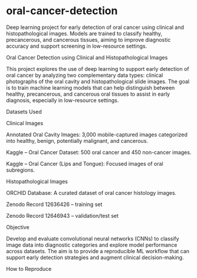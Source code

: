 # oral-cancer-detection
Deep learning project for early detection of oral cancer using clinical and histopathological images. Models are trained to classify healthy, precancerous, and cancerous tissues, aiming to improve diagnostic accuracy and support screening in low-resource settings.

Oral Cancer Detection using Clinical and Histopathological Images

This project explores the use of deep learning to support early detection of oral cancer by analyzing two complementary data types: clinical photographs of the oral cavity and histopathological slide images. The goal is to train machine learning models that can help distinguish between healthy, precancerous, and cancerous oral tissues to assist in early diagnosis, especially in low-resource settings.

Datasets Used

Clinical Images

Annotated Oral Cavity Images: 3,000 mobile-captured images categorized into healthy, benign, potentially malignant, and cancerous.

Kaggle – Oral Cancer Dataset: 500 oral cancer and 450 non-cancer images.

Kaggle – Oral Cancer (Lips and Tongue): Focused images of oral subregions.

Histopathological Images

ORCHID Database: A curated dataset of oral cancer histology images.

Zenodo Record 12636426 – training set

Zenodo Record 12646943 – validation/test set

Objective

Develop and evaluate convolutional neural networks (CNNs) to classify image data into diagnostic categories and explore model performance across datasets. The aim is to provide a reproducible ML workflow that can support early detection strategies and augment clinical decision-making.

How to Reproduce
